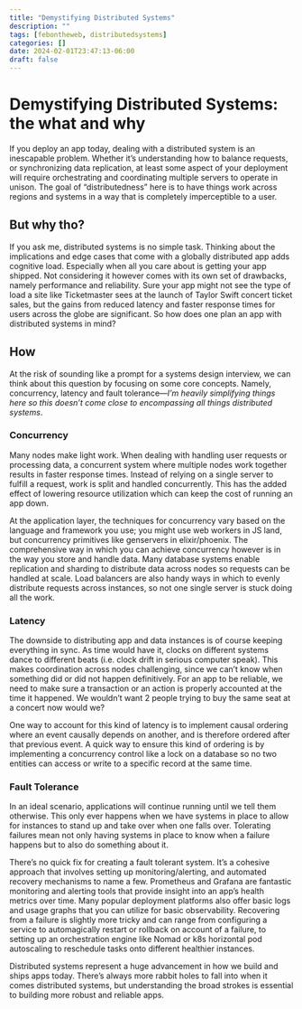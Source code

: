```yaml
---
title: "Demystifying Distributed Systems"
description: ""
tags: [febontheweb, distributedsystems]
categories: []
date: 2024-02-01T23:47:13-06:00
draft: false
---
```


# Demystifying Distributed Systems: the what and why

If you deploy an app today, dealing with a distributed system is an inescapable problem. Whether it’s understanding how to balance requests, or synchronizing data replication, at least some aspect of your deployment will require orchestrating and coordinating multiple servers to operate in unison. The goal of “distributedness” here is to have things work across regions and systems in a way that is completely imperceptible to a user.

## But why tho?
If you ask me, distributed systems is no simple task. Thinking about the implications and edge cases that come with a globally distributed app adds cognitive load. Especially when all you care about is getting your app shipped. Not considering it however comes with its own set of drawbacks, namely performance and reliability. Sure your app might not see the type of load a site like Ticketmaster sees at the launch of Taylor Swift concert ticket sales, but the gains from reduced latency and faster response times for users across the globe are significant. So how does one plan an app with distributed systems in mind?

## How
At the risk of sounding like a prompt for a systems design interview, we can think about this question by focusing on some core concepts. Namely, concurrency, latency and fault tolerance—*I’m heavily simplifying things here so this doesn’t come close to encompassing all things distributed systems*. 

### Concurrency
Many nodes make light work. When dealing with handling user requests or processing data, a concurrent system where multiple nodes work together results in faster response times. Instead of relying on a single server to fulfill a request, work is split and handled concurrently. This has the added effect of lowering resource utilization which can keep the cost of running an app down. 

At the application layer, the techniques for concurrency vary based on the language and framework you use; you might use web workers in JS land, but concurrency primitives like genservers in elixir/phoenix. The comprehensive way in which you can achieve concurrency however is in the way you store and handle data. Many database systems enable replication and sharding to distribute data across nodes so requests can be handled at scale. Load balancers are also handy ways in which to evenly distribute requests across instances, so not one single server is stuck doing all the work.


### Latency
The downside to distributing app and data instances is of course keeping everything in sync. As time would have it, clocks on different systems dance to different beats (i.e. clock drift in serious computer speak). This makes coordination across nodes challenging, since we can’t know when something did or did not happen definitively. For an app to be reliable, we need to make sure a transaction or an action is properly accounted at the time it happened. We wouldn’t want 2 people trying to buy the same seat at a concert now would we? 

One way to account for this kind of latency is to implement causal ordering where an event causally depends on another, and is therefore ordered after that previous event. A quick way to ensure this kind of ordering is by implementing a concurrency control like a lock on a database so no two entities can access or write to a specific record at the same time.

### Fault Tolerance
In an ideal scenario, applications will continue running until we tell them otherwise. This only ever happens when we have systems in place to allow for instances to stand up and take over when one falls over. Tolerating failures mean not only having systems in place to know when a failure happens but to also do something about it. 

There’s no quick fix for creating a fault tolerant system. It’s a cohesive approach that involves setting up monitoring/alerting, and automated recovery mechanisms to name a few. Prometheus and Grafana are fantastic monitoring and alerting tools that provide insight into an app’s health metrics over time. Many popular deployment platforms also offer basic logs and usage graphs that you can utilize for basic observability. Recovering from a failure is slightly more tricky and can range from configuring a service to automagically restart or rollback on account of a failure, to setting up an orchestration engine like Nomad or k8s horizontal pod autoscaling to reschedule tasks  onto different healthier instances. 

Distributed systems represent a huge advancement in how we build and ships apps today. There’s always more rabbit holes to fall into when it comes distributed systems, but understanding the broad strokes is essential to building more robust and reliable apps. 


